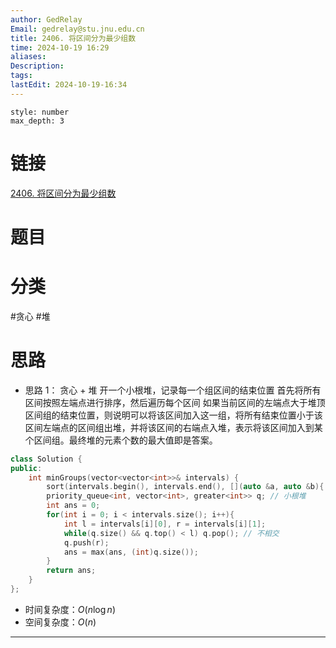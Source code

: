 ```yaml
---
author: GedRelay
Email: gedrelay@stu.jnu.edu.cn
title: 2406. 将区间分为最少组数
time: 2024-10-19 16:29
aliases: 
Description: 
tags: 
lastEdit: 2024-10-19-16:34
---
```


```toc
style: number
max_depth: 3
```

# 链接
[2406. 将区间分为最少组数](https://leetcode.cn/problems/divide-intervals-into-minimum-number-of-groups/) 

# 题目


# 分类
#贪心 #堆 

# 思路
- 思路 1：
贪心 + 堆
开一个小根堆，记录每一个组区间的结束位置
首先将所有区间按照左端点进行排序，然后遍历每个区间
如果当前区间的左端点大于堆顶区间组的结束位置，则说明可以将该区间加入这一组，将所有结束位置小于该区间左端点的区间组出堆，并将该区间的右端点入堆，表示将该区间加入到某个区间组。最终堆的元素个数的最大值即是答案。


```cpp
class Solution {
public:
    int minGroups(vector<vector<int>>& intervals) {
        sort(intervals.begin(), intervals.end(), [](auto &a, auto &b){ return a[0] < b[0];}); // 按照区间左端点排序
        priority_queue<int, vector<int>, greater<int>> q; // 小根堆
        int ans = 0;
        for(int i = 0; i < intervals.size(); i++){
            int l = intervals[i][0], r = intervals[i][1];
            while(q.size() && q.top() < l) q.pop(); // 不相交
            q.push(r);
            ans = max(ans, (int)q.size());
        }
        return ans;
    }
};
```


- 时间复杂度：${O\left( n\log n \right)  }$ 
- 空间复杂度：${O\left( n \right)  }$ 


---

